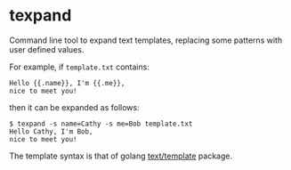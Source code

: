 # texpand
Command line tool to expand text templates, replacing some patterns with user defined values.

For example, if `template.txt` contains:
```
Hello {{.name}}, I'm {{.me}},
nice to meet you!
```

then it can be expanded as follows:
```
$ texpand -s name=Cathy -s me=Bob template.txt
Hello Cathy, I'm Bob,
nice to meet you!
```

The template syntax is that of golang [text/template](https://pkg.go.dev/text/template) package.
